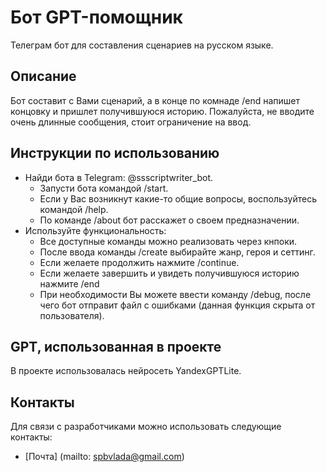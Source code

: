 # Бот GPT-помощник 

Телеграм бот для составления сценариев на русском языке.


## Описание

Бот составит с Вами сценарий, а в конце по комнаде /end напишет концовку и пришлет получившуюся историю.
Пожалуйста, не вводите очень длинные сообщения, стоит ограничение на ввод.

## Инструкции по использованию

- Найди бота в Telegram: @ssscriptwriter_bot.
  - Запусти бота командой /start.
  - Если у Вас возникнут какие-то общие вопросы, воспользуйтесь командой /help.
  - По команде /about бот расскажет о своем предназначении.
- Используйте функциональность:
  - Все доступные команды можно реализовать через кнпоки.
  - После ввода команды /create выбирайте жанр, героя и сеттинг.
  - Если желаете продолжить нажмите /continue.
  - Если желаете завершить и увидеть получившуюся историю нажмите /end
  - При необходимости Вы можете ввести команду /debug, после чего бот отправит файл с ошибками (данная функция скрыта от пользователя). 

## GPT, использованная в проекте
В проекте использовалась нейросеть YandexGPTLite.


## Контакты
Для связи с разработчиками можно использовать следующие контакты:

- [Почта] (mailto: spbvlada@gmail.com)
